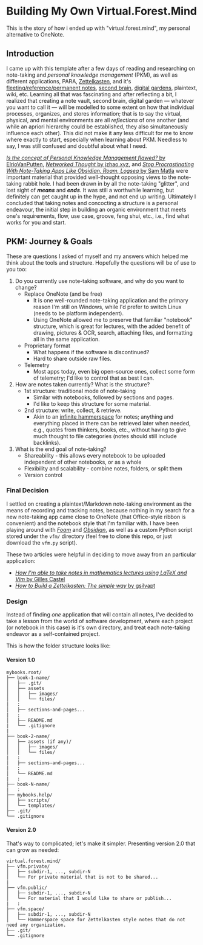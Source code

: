# Building My Own Virtual.Forest.Mind

This is the story of how i ended up with "virtual.forest.mind", my personal alternative to OneNote.

## Introduction

I came up with this template after a few days of reading and researching on note-taking and *personal knowledge management* (PKM), as well as different applications, PARA, [Zettelkasten](https://sacredkarailee.medium.com/understanding-zettelkasten-notes-d7eb3fae0c45), and it's [fleeting/reference/permanent notes](https://writing.bobdoto.computer/zettelkasten/), [second brain](https://www.ssp.sh/brain/second-brain/), [digital gardens](), plaintext, wiki, etc. Learning all that was fascinating and after reflecting a bit, I realized that creating a note vault, second brain, digital garden — whatever you want to call it — will be modelled to some extent on how that individual processes, organizes, and stores information; that is to say the virtual, physical, and mental environments are all *reflections* of one another (and while an apriori hierarchy could be established, they also simultaneously influence each other). This did not make it any less difficult for me to know where exactly to start, especially when learning about PKM. Needless to say, I was still confused and doubtful about what I need.

[*Is the concept of Personal Knowledge Management flawed?* by ElrioVanPutten](https://www.reddit.com/r/ObsidianMD/comments/zkefis/is_the_concept_of_personal_knowledge_management), [*Networked Thought* by jzhao.xyz](https://jzhao.xyz/posts/networked-thought), and [*Stop Procrastinating With Note-Taking Apps Like Obsidian, Roam, Logseq* by Sam Matla](https://www.youtube.com/watch?v=baKCC2uTbRc) were important material that provided well-thought opposing views to the note-taking rabbit hole. I had been drawn in by all the note-taking "glitter", and lost sight of __*means*__ and __*ends*__. It was still a worthwhile learning, but definitely can get caught up in the hype, and not end up writing. Ultimately I concluded that taking notes and concocting a structure is a personal endeavour, the initial step in building an organic environment that meets one's requirements, flow, use case, groove, feng shui, etc., i.e., find what works for you and start.

## PKM: Journey & Goals

These are questions I asked of myself and my answers which helped me think about the tools and structure. Hopefully the questions will be of use to you too:

1. Do you currently use note-taking software, and why do you want to change?
   * Replace OneNote (and be free)
     * It is one well-rounded note-taking application and the primary reason I'm still on Windows, while I'd prefer to switch Linux (needs to be platform independent).
     * Using OneNote allowed me to preserve that familiar "notebook" structure, which is great for lectures, with the added benefit of drawing, pictures & OCR, search, attaching files, and formatting all in the same application.
   * Proprietary format
     * What happens if the software is discontinued?
     * Hard to share outside raw files.
   * Telemetry
     * Most apps today, even big open-source ones, collect some form of telemetry; I'd like to control that as best I can.
2. How are notes taken currently? What is the structure?
   * 1st structure: traditional mode of note-taking
     * Similar with notebooks, followed by sections and pages.
     * I'd like to keep this structure for some material.
   * 2nd structure: write, collect, & retrieve.
     * Akin to an [infinite hammerspace](https://tvtropes.org/pmwiki/pmwiki.php/Main/Hammerspace) for notes; anything and everything placed in there can be retrieved later when needed, e.g., quotes from thinkers, books, etc., without having to give much thought to file categories (notes should still include backlinks).
3. What is the end goal of note-taking?
   * Shareability - this allows every notebook to be uploaded independent of other notebooks, or as a whole
   * Flexibility and scalability - combine notes, folders, or split them
   * Version control

### Final Decision

I settled on creating a plaintext/Markdown note-taking environment as the means of recording and tracking notes, because nothing in my search for a new note-taking app came close to OneNote (that Office-style ribbon is convenient) and the notebook style that I'm familiar with. I have been playing around with [*Foam*](https://foambubble.github.io/foam/) and [*Obsidian*](https://obsidian.md/), as well as a custom Python script stored under the `vfm/` directory (feel free to clone this repo, or just download the `vfm.py` script).

These two articles were helpful in deciding to move away from an particular application:

* [*How I'm able to take notes in mathematics lectures using LaTeX and Vim* by Gilles Castel](https://castel.dev/post/lecture-notes-1/)
* [*How to Build a Zettelkasten: The simple way* by gsilvapt](https://gsilvapt.me/posts/building-a-zettelkasten-the-simple-way/)

### Design

Instead of finding *one* application that will contain all notes, I've decided to take a lesson from the world of software development, where each project (or notebook in this case) is it's own directory, and treat each note-taking endeavor as a self-contained project.

This is how the folder structure looks like:

#### Version 1.0

```text
mybooks.root/
├── book-1-name/
│   ├── .git/
│   ├── assets
│   │   ├── images/
│   │   └── files/
|   :
│   ├── sections-and-pages...
|   :
│   ├── README.md
|   └── .gitignore
|
├── book-2-name/
│   ├── assets (if any)/
│   │   ├── images/
│   │   └── files/
|   :
│   ├── sections-and-pages...
|   :
│   └── README.md
|   :
├── book-N-name/
|   :
├── mybooks.help/
│   ├── scripts/
│   └── templates/
├── .git/
└── .gitignore
```

#### Version 2.0

That's way to complicated; let's make it simpler. Presenting version 2.0 that can grow as needed:

```text
virtual.forest.mind/
├── vfm.private/
│   ├── subdir-1, ..., subdir-N
│   └── For private material that is not to be shared...
|
├── vfm.public/
│   ├── subdir-1, ..., subdir-N
│   └── For material that I would like to share or publish...
|   :
├── vfm.space/
│   ├── subdir-1, ..., subdir-N
│   └── Hammerspace space for Zettelkasten style notes that do not need any organization.
├── .git/
└── .gitignore 
```
